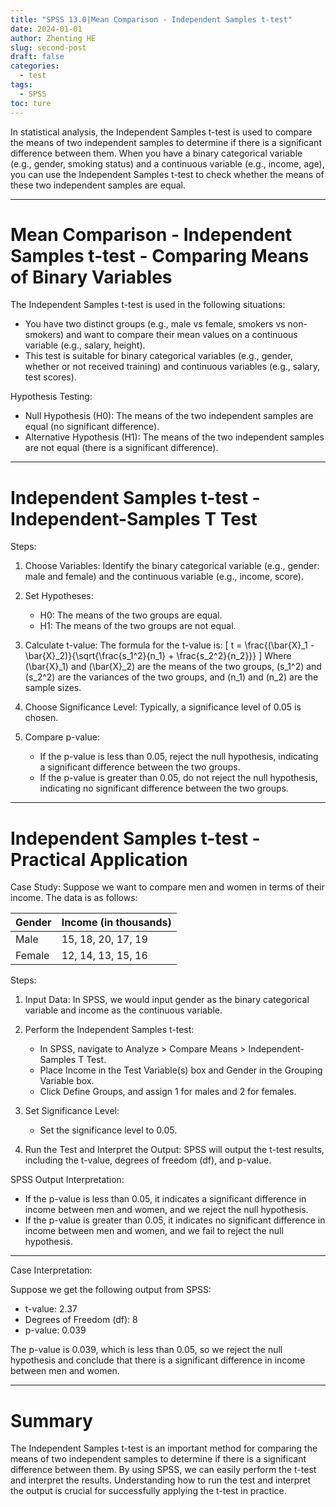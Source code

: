 ```yaml
---
title: "SPSS 13.0|Mean Comparison - Independent Samples t-test"
date: 2024-01-01
author: Zhenting HE
slug: second-post
draft: false
categories:
  - test
tags:
  - SPSS
toc: ture
---
```

In statistical analysis, the Independent Samples t-test is used to compare the means of two independent samples to determine if there is a significant difference between them. When you have a binary categorical variable (e.g., gender, smoking status) and a continuous variable (e.g., income, age), you can use the Independent Samples t-test to check whether the means of these two independent samples are equal.

---

 # Mean Comparison - Independent Samples t-test - Comparing Means of Binary Variables

The Independent Samples t-test is used in the following situations:
- You have two distinct groups (e.g., male vs female, smokers vs non-smokers) and want to compare their mean values on a continuous variable (e.g., salary, height).
- This test is suitable for binary categorical variables (e.g., gender, whether or not received training) and continuous variables (e.g., salary, test scores).

Hypothesis Testing:
- Null Hypothesis (H0): The means of the two independent samples are equal (no significant difference).
- Alternative Hypothesis (H1): The means of the two independent samples are not equal (there is a significant difference).

---

 # Independent Samples t-test - Independent-Samples T Test

Steps:
1. Choose Variables: Identify the binary categorical variable (e.g., gender: male and female) and the continuous variable (e.g., income, score).
2. Set Hypotheses:
   - H0: The means of the two groups are equal.
   - H1: The means of the two groups are not equal.
3. Calculate t-value: The formula for the t-value is:
   \[
   t = \frac{(\bar{X}_1 - \bar{X}_2)}{\sqrt{\frac{s_1^2}{n_1} + \frac{s_2^2}{n_2}}}
   \]
   Where \(\bar{X}_1\) and \(\bar{X}_2\) are the means of the two groups, \(s_1^2\) and \(s_2^2\) are the variances of the two groups, and \(n_1\) and \(n_2\) are the sample sizes.

4. Choose Significance Level: Typically, a significance level of 0.05 is chosen.

5. Compare p-value:
   - If the p-value is less than 0.05, reject the null hypothesis, indicating a significant difference between the two groups.
   - If the p-value is greater than 0.05, do not reject the null hypothesis, indicating no significant difference between the two groups.

---

 # Independent Samples t-test - Practical Application

Case Study:
Suppose we want to compare men and women in terms of their income. The data is as follows:

| Gender | Income (in thousands) |
|--------|-----------------------|
| Male   | 15, 18, 20, 17, 19     |
| Female | 12, 14, 13, 15, 16     |

Steps:
1. Input Data:
   In SPSS, we would input gender as the binary categorical variable and income as the continuous variable.
   
2. Perform the Independent Samples t-test:
   - In SPSS, navigate to Analyze > Compare Means > Independent-Samples T Test.
   - Place Income in the Test Variable(s) box and Gender in the Grouping Variable box.
   - Click Define Groups, and assign 1 for males and 2 for females.
   
3. Set Significance Level:
   - Set the significance level to 0.05.

4. Run the Test and Interpret the Output:
   SPSS will output the t-test results, including the t-value, degrees of freedom (df), and p-value.

SPSS Output Interpretation:
- If the p-value is less than 0.05, it indicates a significant difference in income between men and women, and we reject the null hypothesis.
- If the p-value is greater than 0.05, it indicates no significant difference in income between men and women, and we fail to reject the null hypothesis.

---

 Case Interpretation:

Suppose we get the following output from SPSS:

- t-value: 2.37
- Degrees of Freedom (df): 8
- p-value: 0.039

The p-value is 0.039, which is less than 0.05, so we reject the null hypothesis and conclude that there is a significant difference in income between men and women.

---

# Summary

The Independent Samples t-test is an important method for comparing the means of two independent samples to determine if there is a significant difference between them. By using SPSS, we can easily perform the t-test and interpret the results. Understanding how to run the test and interpret the output is crucial for successfully applying the t-test in practice.